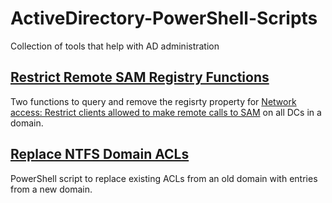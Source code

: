# ActiveDirectory-PowerShell-Scripts
Collection of tools that help with AD administration

## [Restrict Remote SAM Registry Functions](RestrictRemoteSAM_Registry_Functions)
Two functions to query and remove the regisrty property for [Network access: Restrict clients allowed to make remote calls to SAM](https://docs.microsoft.com/en-us/windows/security/threat-protection/security-policy-settings/network-access-restrict-clients-allowed-to-make-remote-sam-calls) on all DCs in a domain.

## [Replace NTFS Domain ACLs](RestrictRemoteSAM_Registry_Functions)
PowerShell script to replace existing ACLs from an old domain with entries from a new domain.
